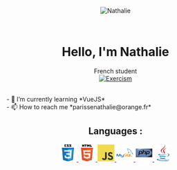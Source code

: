<p align="center">
  <img
    src="https://komarev.com/ghpvc/?username=TangoAlphaN&label=Profile%20views&color=0e75b6&style=flat"
    alt="Nathalie"
  />
</p><br>

<h1 align="center"> Hello, I'm Nathalie </h1>

<p align="center"> French student <br>
<a href="https://exercism.org/dashboard" target="_blank" rel="noreferrer"> <img src="https://img.shields.io/badge/Exercism-009CAB?style=for-the-badge&logo=exercism&logoColor=white" alt="Exercism" width="60" height="30"/> </a></p><br>
- 🌱 I’m currently learning *VueJS* <br>
- 📫 How to reach me *parissenathalie@orange.fr* <br>

<h2 align="center"> Languages : </h2>
<p align="center"> <a href="https://www.w3schools.com/css/" target="_blank" rel="noreferrer"> <img src="https://raw.githubusercontent.com/devicons/devicon/master/icons/css3/css3-original-wordmark.svg" alt="css3" width="40" height="40"/> </a> <a href="https://www.w3.org/html/" target="_blank" rel="noreferrer"> <img src="https://raw.githubusercontent.com/devicons/devicon/master/icons/html5/html5-original-wordmark.svg" alt="html5" width="40" height="40"/> </a> <a href="https://developer.mozilla.org/en-US/docs/Web/JavaScript" target="_blank" rel="noreferrer"> <img src="https://raw.githubusercontent.com/devicons/devicon/master/icons/javascript/javascript-original.svg" alt="javascript" width="40" height="40"/> </a> <a href="https://www.mysql.com/" target="_blank" rel="noreferrer"> <img src="https://raw.githubusercontent.com/devicons/devicon/master/icons/mysql/mysql-original-wordmark.svg" alt="mysql" width="40" height="40"/> </a> <a href="https://www.php.org" target="_blank" rel="noreferrer"> <img src="https://raw.githubusercontent.com/devicons/devicon/master/icons/php/php-original.svg" alt="php" width="40" height="40"/> </a> <a href="https://www.java.com" target="_blank" rel="noreferrer"> <img src="https://raw.githubusercontent.com/devicons/devicon/master/icons/java/java-original.svg" alt="java" width="40" height="40"/> </a></p>
